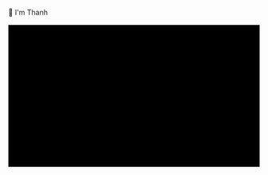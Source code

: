 👋 I'm Thanh
<br><br>
<img src="https://github.com/thanhlam-attt/thanhlam-attt/blob/main/whoami.gif" alt="whoami" />
